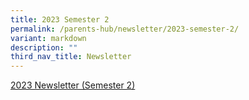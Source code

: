 ```yaml
---
title: 2023 Semester 2
permalink: /parents-hub/newsletter/2023-semester-2/
variant: markdown
description: ""
third_nav_title: Newsletter
---
```

[2023 Newsletter (Semester 2)](https://heyzine.com/flip-book/ce08f81053.html#page/1)